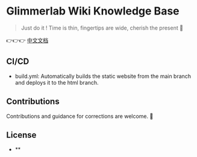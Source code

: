 # Glimmerlab Wiki Knowledge Base

>  Just do it !
> Time is thin, fingertips are wide, cherish the present 💨

👉👉👉 [中文文档](README.md)


## CI/CD

- build.yml: Automatically builds the static website from the main branch and deploys it to the html branch.

## Contributions

Contributions and guidance for corrections are welcome. 👊

## License

- **
